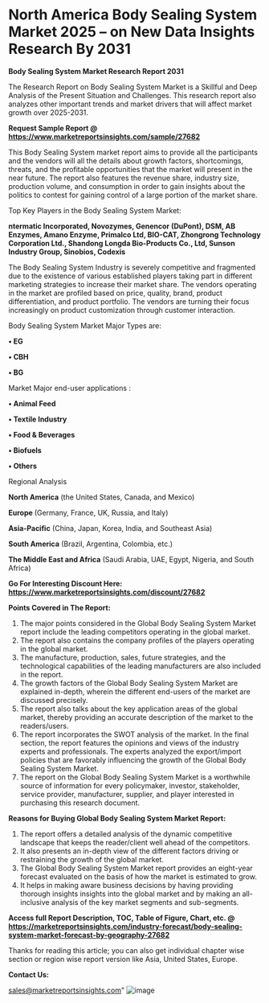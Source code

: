 # North America Body Sealing System Market 2025 – on New Data Insights Research By 2031

<strong>Body Sealing System Market Research Report 2031</strong>

The Research Report on Body Sealing System Market is a Skillful and Deep Analysis of the Present Situation and Challenges. This research report also analyzes other important trends and market drivers that will affect market growth over 2025-2031.

<strong>Request Sample Report @ <a href=https://www.marketreportsinsights.com/sample/27682>https://www.marketreportsinsights.com/sample/27682</a></strong>

This Body Sealing System market report aims to provide all the participants and the vendors will all the details about growth factors, shortcomings, threats, and the profitable opportunities that the market will present in the near future. The report also features the revenue share, industry size, production volume, and consumption in order to gain insights about the politics to contest for gaining control of a large portion of the market share.

Top Key Players in the Body Sealing System Market:

<strong>ntermatic Incorporated, Novozymes, Genencor (DuPont), DSM, AB Enzymes, Amano Enzyme, Primalco Ltd, BIO-CAT, Zhongrong Technology Corporation Ltd., Shandong Longda Bio-Products Co., Ltd, Sunson Industry Group, Sinobios, Codexis</strong>

The Body Sealing System Industry is severely competitive and fragmented due to the existence of various established players taking part in different marketing strategies to increase their market share. The vendors operating in the market are profiled based on price, quality, brand, product differentiation, and product portfolio. The vendors are turning their focus increasingly on product customization through customer interaction.

Body Sealing System Market Major Types are:

<strong>• EG

• CBH

• BG</strong>

Market Major end-user applications :

<strong>• Animal Feed

• Textile Industry

• Food & Beverages

• Biofuels

• Others</strong>

Regional Analysis

</u><strong><b>North America</b></strong> (the United States, Canada, and Mexico)

<strong><b>Europe </b></strong>(Germany, France, UK, Russia, and Italy)

<strong><b>Asia-Pacific</b></strong> (China, Japan, Korea, India, and Southeast Asia)

<strong><b>South America</b></strong> (Brazil, Argentina, Colombia, etc.)

<strong><b>The Middle East and Africa</b></strong> (Saudi Arabia, UAE, Egypt, Nigeria, and South Africa)

<strong>Go For Interesting Discount Here: <a href=https://www.marketreportsinsights.com/discount/27682>https://www.marketreportsinsights.com/discount/27682</a></strong>

<strong>Points Covered in The Report:</strong>
<ol>
  <li>The major points considered in the Global Body Sealing System Market report include the leading competitors operating in the global market.</li>
  <li>The report also contains the company profiles of the players operating in the global market.</li>
  <li>The manufacture, production, sales, future strategies, and the technological capabilities of the leading manufacturers are also included in the report.</li>
  <li>The growth factors of the Global Body Sealing System Market are explained in-depth, wherein the different end-users of the market are discussed precisely.</li>
  <li>The report also talks about the key application areas of the global market, thereby providing an accurate description of the market to the readers/users.</li>
  <li>The report incorporates the SWOT analysis of the market. In the final section, the report features the opinions and views of the industry experts and professionals. The experts analyzed the export/import policies that are favorably influencing the growth of the Global Body Sealing System Market.</li>
  <li>The report on the Global Body Sealing System Market is a worthwhile source of information for every policymaker, investor, stakeholder, service provider, manufacturer, supplier, and player interested in purchasing this research document.</li>
</ol>
<strong>Reasons for Buying Global Body Sealing System Market Report:</strong>

<ol>
  <li>The report offers a detailed analysis of the dynamic competitive landscape that keeps the reader/client well ahead of the competitors.</li>
  <li>It also presents an in-depth view of the different factors driving or restraining the growth of the global market.</li>
  <li>The Global Body Sealing System Market report provides an eight-year forecast evaluated on the basis of how the market is estimated to grow.</li>
  <li>It helps in making aware business decisions by having providing thorough insights insights into the global market and by making an all-inclusive analysis of the key market segments and sub-segments.</li>
</ol>
<strong>Access full Report Description, TOC, Table of Figure, Chart, etc. @ <a href=https://marketreportsinsights.com/industry-forecast/body-sealing-system-market-forecast-by-geography-27682>https://marketreportsinsights.com/industry-forecast/body-sealing-system-market-forecast-by-geography-27682</a></strong>


Thanks for reading this article; you can also get individual chapter wise section or region wise report version like Asia, United States, Europe.

<strong>Contact Us:</strong>

sales@marketreportsinsights.com"
![image](https://github.com/user-attachments/assets/abcf3264-8ecf-45e8-bb7b-92612cba836d)
